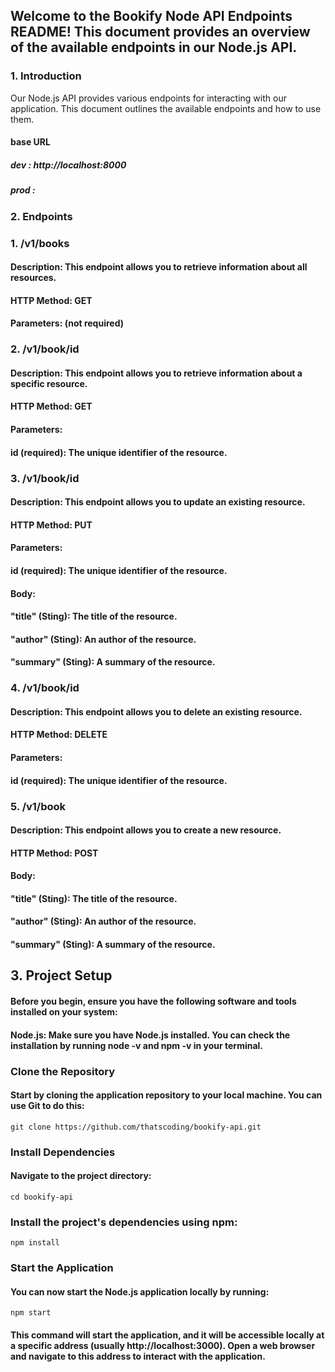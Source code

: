 ## Welcome to the Bookify Node API Endpoints README! This document provides an overview of the available endpoints in our Node.js API.

### 1. Introduction
Our Node.js API provides various endpoints for interacting with our application. This document outlines the available endpoints and how to use them.

#### base URL 
 ##### dev : http://localhost:8000 
 ##### prod : 


### 2. Endpoints

###  1. /v1/books
#### Description: This endpoint allows you to retrieve information about all resources.
#### HTTP Method: GET
#### Parameters: (not required)

###  2. /v1/book/id
#### Description: This endpoint allows you to retrieve information about a specific resource.
#### HTTP Method: GET
#### Parameters:
#### id (required): The unique identifier of the resource.


###  3. /v1/book/id
#### Description: This endpoint allows you to update an existing resource.
#### HTTP Method: PUT
#### Parameters:
#### id (required): The unique identifier of the resource.
#### Body: 
#### "title" (Sting): The title of the resource.
#### "author" (Sting): An author of the resource.
#### "summary" (Sting): A summary of the resource.


###  4. /v1/book/id
#### Description: This endpoint allows you to delete an existing resource.
#### HTTP Method: DELETE
#### Parameters:
#### id (required): The unique identifier of the resource.


###  5. /v1/book
#### Description: This endpoint allows you to create a new resource.
#### HTTP Method: POST
#### Body: 
#### "title" (Sting): The title of the resource.
#### "author" (Sting): An author of the resource.
#### "summary" (Sting): A summary of the resource.

 
## 3. Project Setup

#### Before you begin, ensure you have the following software and tools installed on your system:

#### Node.js: Make sure you have Node.js installed. You can check the installation by running node -v and npm -v in your terminal.

### Clone the Repository
#### Start by cloning the application repository to your local machine. You can use Git to do this:


```
git clone https://github.com/thatscoding/bookify-api.git
```

### Install Dependencies
#### Navigate to the project directory:

```
cd bookify-api
```

### Install the project's dependencies using npm:

```
npm install
```


### Start the Application
#### You can now start the Node.js application locally by running:

```
npm start
```

#### This command will start the application, and it will be accessible locally at a specific address (usually http://localhost:3000). Open a web browser and navigate to this address to interact with the application.





